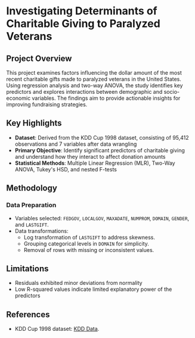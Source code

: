 # Investigating Determinants of Charitable Giving to Paralyzed Veterans

## Project Overview
This project examines factors influencing the dollar amount of the most recent charitable gifts made to paralyzed veterans in the United States. Using regression analysis and two-way ANOVA, the study identifies key predictors and explores interactions between demographic and socio-economic variables. The findings aim to provide actionable insights for improving fundraising strategies.

## Key Highlights
- **Dataset**: Derived from the KDD Cup 1998 dataset, consisting of 95,412 observations and 7 variables after data wrangling
- **Primary Objective**: Identify significant predictors of charitable giving and understand how they interact to affect donation amounts
- **Statistical Methods**: Multiple Linear Regression (MLR), Two-Way ANOVA, Tukey's HSD, and nested F-tests

## Methodology
### Data Preparation
- Variables selected: `FEDGOV`, `LOCALGOV`, `MAXADATE`, `NUMPROM`, `DOMAIN`, `GENDER`, and `LASTGIFT`.
- Data transformations:
  - Log transformation of `LASTGIFT` to address skewness.
  - Grouping categorical levels in `DOMAIN` for simplicity.
  - Removal of rows with missing or inconsistent values.

## Limitations
- Residuals exhibited minor deviations from normality
- Low R-squared values indicate limited explanatory power of the predictors

## References
- KDD Cup 1998 dataset: [KDD Data](https://kdd.ics.uci.edu/databases/kddcup98/kddcup98.html).
